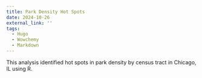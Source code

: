 ```yaml
---
title: Park Density Hot Spots
date: 2024-10-26
external_link: ''
tags:
  - Hugo
  - Wowchemy
  - Markdown
---
```


This analysis identified hot spots in park density by census tract in Chicago, IL using R.

<!--more-->

